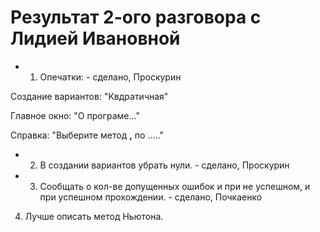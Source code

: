 # Результат 2-ого разговора с Лидией Ивановной #

- 1. Опечатки: - сделано, Проскурин

Создание вариантов: "Квдратичная"

Главное окно: "О програме..."

Справка: "Выберите метод **,** по ....."


- 2. В создании вариантов убрать нули. - сделано, Проскурин


- 3. Сообщать о кол-ве допущенных ошибок и при не успешном, и при успешном прохождении. - сделано, Почкаенко


4. Лучше описать метод Ньютона.